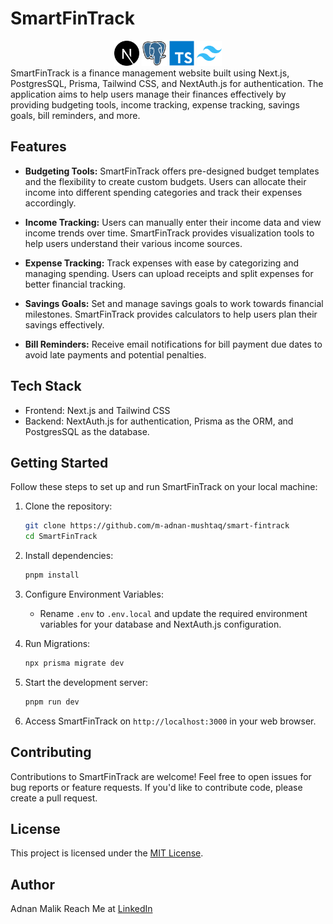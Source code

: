 # SmartFinTrack
<center>
<div>
    <img src="https://github.com/devicons/devicon/blob/master/icons/nextjs/nextjs-original.svg" title="NextJs" alt="NextJs" width="40" height="40"/>
    <img src="https://github.com/devicons/devicon/blob/master/icons/postgresql/postgresql-original.svg" title="Postgress" alt="Postgress" width="40" height="40"/>
    <img src="https://github.com/devicons/devicon/blob/master/icons/typescript/typescript-original.svg" title="Typescript" alt="Typescript" width="40" height="40"/>
    <img src="https://github.com/devicons/devicon/blob/master/icons/tailwindcss/tailwindcss-plain.svg" title="Tailwind css" alt="Tailwind Css" width="40" height="40"/>
</div>
</center>
SmartFinTrack is a finance management website built using Next.js, PostgresSQL, Prisma, Tailwind CSS, and NextAuth.js for authentication. The application aims to help users manage their finances effectively by providing budgeting tools, income tracking, expense tracking, savings goals, bill reminders, and more.

## Features

- **Budgeting Tools:** SmartFinTrack offers pre-designed budget templates and the flexibility to create custom budgets. Users can allocate their income into different spending categories and track their expenses accordingly.

- **Income Tracking:** Users can manually enter their income data and view income trends over time. SmartFinTrack provides visualization tools to help users understand their various income sources.

- **Expense Tracking:** Track expenses with ease by categorizing and managing spending. Users can upload receipts and split expenses for better financial tracking.

- **Savings Goals:** Set and manage savings goals to work towards financial milestones. SmartFinTrack provides calculators to help users plan their savings effectively.

- **Bill Reminders:** Receive email notifications for bill payment due dates to avoid late payments and potential penalties.

## Tech Stack

- Frontend: Next.js and Tailwind CSS
- Backend: NextAuth.js for authentication, Prisma as the ORM, and PostgresSQL as the database.

## Getting Started

Follow these steps to set up and run SmartFinTrack on your local machine:

1. Clone the repository:

   ```bash
   git clone https://github.com/m-adnan-mushtaq/smart-fintrack
   cd SmartFinTrack
   ```

2. Install dependencies:

   ```bash
   pnpm install
   ```

3. Configure Environment Variables:

   - Rename `.env` to `.env.local` and update the required environment variables for your database and NextAuth.js configuration.

4. Run Migrations:

   ```bash
   npx prisma migrate dev
   ```

5. Start the development server:

   ```bash
   pnpm run dev
   ```

6. Access SmartFinTrack on `http://localhost:3000` in your web browser.

## Contributing

Contributions to SmartFinTrack are welcome! Feel free to open issues for bug reports or feature requests. If you'd like to contribute code, please create a pull request.

## License

This project is licensed under the [MIT License](LICENSE).

## Author
Adnan Malik Reach Me at [LinkedIn](https://www.linkedin.com/in/m-adnan-mushtaq)
